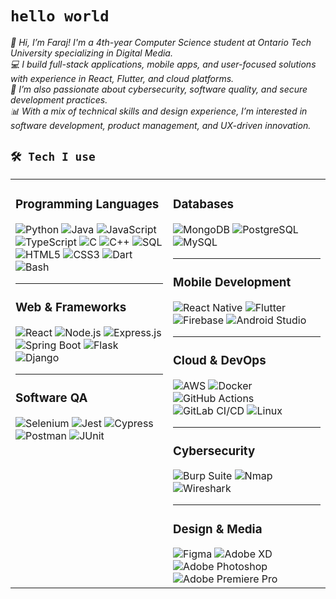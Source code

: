 <h1><code>hello world</code></h1>
<p><i>👋 Hi, I’m Faraj!  
I'm a 4th-year Computer Science student at Ontario Tech University specializing in Digital Media.<br>  
💻 I build full-stack applications, mobile apps, and user-focused solutions with experience in React, Flutter, and cloud platforms.<br>  
🔐 I’m also passionate about cybersecurity, software quality, and secure development practices.<br>  
📊 With a mix of technical skills and design experience, I’m interested in software development, product management, and UX-driven innovation.</i></p>

<h2><code>🛠️ Tech I use</code></h2>

<table>
  <tr>
    <td valign="top" width="50%">
      <h3>Programming Languages</h3>
      <img alt="Python" src="https://img.shields.io/badge/Python-3776AB?style=for-the-badge&logo=python&logoColor=white"> <img alt="Java" src="https://img.shields.io/badge/Java-007396?style=for-the-badge&logo=java&logoColor=white"> <img alt="JavaScript" src="https://img.shields.io/badge/JavaScript-F7DF1E?style=for-the-badge&logo=javascript&logoColor=black"> <img alt="TypeScript" src="https://img.shields.io/badge/TypeScript-007ACC?style=for-the-badge&logo=typescript&logoColor=white"> <img alt="C" src="https://img.shields.io/badge/C-A8B9CC?style=for-the-badge&logo=c&logoColor=white"> <img alt="C++" src="https://img.shields.io/badge/C%2B%2B-00599C?style=for-the-badge&logo=cplusplus&logoColor=white"> <img alt="SQL" src="https://img.shields.io/badge/SQL-4479A1?style=for-the-badge&logo=postgresql&logoColor=white"> <img alt="HTML5" src="https://img.shields.io/badge/HTML5-E34F26?style=for-the-badge&logo=html5&logoColor=white"> <img alt="CSS3" src="https://img.shields.io/badge/CSS3-1572B6?style=for-the-badge&logo=css3&logoColor=white"> <img alt="Dart" src="https://img.shields.io/badge/Dart-0175C2?style=for-the-badge&logo=dart&logoColor=white"> <img alt="Bash" src="https://img.shields.io/badge/Bash-4EAA25?style=for-the-badge&logo=gnubash&logoColor=white">
      <hr>
      <h3>Web & Frameworks</h3>
      <img alt="React" src="https://img.shields.io/badge/React-61DAFB?style=for-the-badge&logo=react&logoColor=black"> <img alt="Node.js" src="https://img.shields.io/badge/Node.js-339933?style=for-the-badge&logo=node.js&logoColor=white"> <img alt="Express.js" src="https://img.shields.io/badge/Express.js-000000?style=for-the-badge&logo=express&logoColor=white"> <img alt="Spring Boot" src="https://img.shields.io/badge/Spring%20Boot-6DB33F?style=for-the-badge&logo=springboot&logoColor=white"> <img alt="Flask" src="https://img.shields.io/badge/Flask-000000?style=for-the-badge&logo=flask&logoColor=white"> <img alt="Django" src="https://img.shields.io/badge/Django-092E20?style=for-the-badge&logo=django&logoColor=white">
      <hr>
      <h3>Software QA</h3>
      <img alt="Selenium" src="https://img.shields.io/badge/Selenium-43B02A?style=for-the-badge&logo=selenium&logoColor=white"> <img alt="Jest" src="https://img.shields.io/badge/Jest-C21325?style=for-the-badge&logo=jest&logoColor=white"> <img alt="Cypress" src="https://img.shields.io/badge/Cypress-17202C?style=for-the-badge&logo=cypress&logoColor=white"> <img alt="Postman" src="https://img.shields.io/badge/Postman-FF6C37?style=for-the-badge&logo=postman&logoColor=white"> <img alt="JUnit" src="https://img.shields.io/badge/JUnit-25A162?style=for-the-badge&logo=junit5&logoColor=white">
    </td>
    <td valign="top" width="50%">
      <h3>Databases</h3>
      <img alt="MongoDB" src="https://img.shields.io/badge/MongoDB-47A248?style=for-the-badge&logo=mongodb&logoColor=white"> <img alt="PostgreSQL" src="https://img.shields.io/badge/PostgreSQL-4169E1?style=for-the-badge&logo=postgresql&logoColor=white"> <img alt="MySQL" src="https://img.shields.io/badge/MySQL-4479A1?style=for-the-badge&logo=mysql&logoColor=white">
      <hr>
      <h3>Mobile Development</h3>
      <img alt="React Native" src="https://img.shields.io/badge/React%20Native-61DAFB?style=for-the-badge&logo=react&logoColor=black"> <img alt="Flutter" src="https://img.shields.io/badge/Flutter-02569B?style=for-the-badge&logo=flutter&logoColor=white"> <img alt="Firebase" src="https://img.shields.io/badge/Firebase-FFCA28?style=for-the-badge&logo=firebase&logoColor=black"> <img alt="Android Studio" src="https://img.shields.io/badge/Android%20Studio-3DDC84?style=for-the-badge&logo=androidstudio&logoColor=white">
      <hr>
      <h3>Cloud & DevOps</h3>
      <img alt="AWS" src="https://img.shields.io/badge/AWS-232F3E?style=for-the-badge&logo=amazonaws&logoColor=white"> <img alt="Docker" src="https://img.shields.io/badge/Docker-2496ED?style=for-the-badge&logo=docker&logoColor=white"> <img alt="GitHub Actions" src="https://img.shields.io/badge/GitHub%20Actions-2088FF?style=for-the-badge&logo=githubactions&logoColor=white"> <img alt="GitLab CI/CD" src="https://img.shields.io/badge/GitLab%20CI%2FCD-FC6D26?style=for-the-badge&logo=gitlab&logoColor=white"> <img alt="Linux" src="https://img.shields.io/badge/Linux-FCC624?style=for-the-badge&logo=linux&logoColor=black">
      <hr>
      <h3>Cybersecurity</h3>
      <img alt="Burp Suite" src="https://img.shields.io/badge/Burp%20Suite-FF6633?style=for-the-badge&logo=burpsuite&logoColor=white"> <img alt="Nmap" src="https://img.shields.io/badge/Nmap-4682B4?style=for-the-badge&logo=nmap&logoColor=white"> <img alt="Wireshark" src="https://img.shields.io/badge/Wireshark-1679A7?style=for-the-badge&logo=wireshark&logoColor=white">
      <hr>
      <h3>Design & Media</h3>
      <img alt="Figma" src="https://img.shields.io/badge/Figma-F24E1E?style=for-the-badge&logo=figma&logoColor=white"> <img alt="Adobe XD" src="https://img.shields.io/badge/Adobe%20XD-FF61F6?style=for-the-badge&logo=adobexd&logoColor=white"> <img alt="Adobe Photoshop" src="https://img.shields.io/badge/Photoshop-31A8FF?style=for-the-badge&logo=adobephotoshop&logoColor=white"> <img alt="Adobe Premiere Pro" src="https://img.shields.io/badge/Premiere%20Pro-9999FF?style=for-the-badge&logo=adobepremierepro&logoColor=white">
    </td>
  </tr>
</table>
